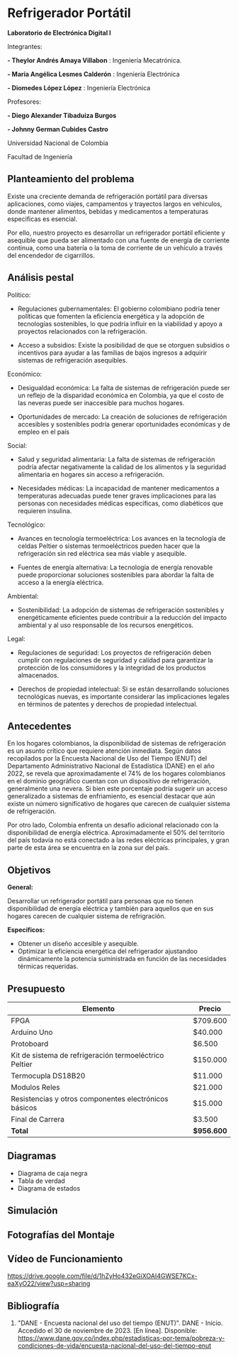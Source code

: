 # Refrigerador Portátil
**Laboratorio de Electrónica Digital I**

Integrantes:

**- Theylor Andrés Amaya Villabon** : Ingeniería Mecatrónica.

**- María Angélica Lesmes Calderón** : Ingeniería Electrónica 

**- Diomedes López López** : Ingeniería Electrónica

Profesores:

**- Diego Alexander Tibaduiza Burgos**

**- Johnny German Cubides Castro**

Universidad Nacional de Colombia

Facultad de Ingeniería

## Planteamiento del problema
Existe una creciente demanda de refrigeración portátil para diversas aplicaciones, como viajes, campamentos y trayectos largos en vehiculos, donde mantener alimentos, bebidas y medicamentos a temperaturas especificas es esencial. 

Por ello, nuestro proyecto es desarrollar un refrigerador portátil eficiente y asequible que pueda ser alimentado con una fuente de energía de corriente continua, como una batería o la toma de corriente de un vehículo a través del encendedor de cigarrillos. 

## Análisis pestal

Político:

- Regulaciones gubernamentales: El gobierno colombiano podría tener políticas que fomenten la eficiencia energética y la adopción de tecnologías sostenibles, lo que podría influir en la viabilidad y apoyo a proyectos relacionados con la refrigeración.

- Acceso a subsidios: Existe la posibilidad de que se otorguen subsidios o incentivos para ayudar a las familias de bajos ingresos a adquirir sistemas de refrigeración asequibles.

Económico:

- Desigualdad económica: La falta de sistemas de refrigeración puede ser un reflejo de la disparidad económica en Colombia, ya que el costo de las neveras puede ser inaccesible para muchos hogares.

- Oportunidades de mercado: La creación de soluciones de refrigeración accesibles y sostenibles podría generar oportunidades económicas y de empleo en el país

Social:

- Salud y seguridad alimentaria: La falta de sistemas de refrigeración podría afectar negativamente la calidad de los alimentos y la seguridad alimentaria en hogares sin acceso a refrigeración.

- Necesidades médicas: La incapacidad de mantener medicamentos a temperaturas adecuadas puede tener graves implicaciones para las personas con necesidades médicas específicas, como diabéticos que requieren insulina.

Tecnológico:

- Avances en tecnología termoeléctrica: Los avances en la tecnología de celdas Peltier o sistemas termoeléctricos pueden hacer que la refrigeración sin red eléctrica sea más viable y asequible.

- Fuentes de energía alternativa: La tecnología de energía renovable puede proporcionar soluciones sostenibles para abordar la falta de acceso a la energía eléctrica.

Ambiental:

- Sostenibilidad: La adopción de sistemas de refrigeración sostenibles y energéticamente eficientes puede contribuir a la reducción del impacto ambiental y al uso responsable de los recursos energéticos.

Legal:

- Regulaciones de seguridad: Los proyectos de refrigeración deben cumplir con regulaciones de seguridad y calidad para garantizar la protección de los consumidores y la integridad de los productos almacenados.
  
- Derechos de propiedad intelectual: Si se están desarrollando soluciones tecnológicas nuevas, es importante considerar las implicaciones legales en términos de patentes y derechos de propiedad intelectual.

## Antecedentes

En los hogares colombianos, la disponibilidad de sistemas de refrigeración es un asunto crítico que requiere atención inmediata. Según datos recopilados por la Encuesta Nacional de Uso del Tiempo (ENUT) del Departamento Administrativo Nacional de Estadística (DANE) en el año 2022, se revela que aproximadamente el 74% de los hogares colombianos en el dominio geográfico cuentan con un dispositivo de refrigeración, generalmente una nevera. Si bien este porcentaje podría sugerir 
un acceso generalizado a sistemas de enfriamiento, es esencial destacar que aún existe un número significativo de hogares que carecen de cualquier sistema de refrigeración. 

Por otro lado, Colombia enfrenta un desafío adicional relacionado con la disponibilidad de energía eléctrica. Aproximadamente el 50% del territorio del país todavía no está conectado a las redes eléctricas principales, y gran parte de esta área se encuentra en la zona sur del país. 

## Objetivos

**General:**

Desarrollar un refrigerador portátil para personas que no tienen disponibilidad de energía eléctrica y también para aquellos que en sus hogares carecen de cualquier sistema de refrigración.

**Específicos:** 

- Obtener un diseño accesible y asequible.
- Optimizar la eficiencia energética del refrigerador ajustandoo dinámicamente la potencia suministrada en función de las necesidades térmicas requeridas.

## Presupuesto 


| Elemento                             | Precio      |
| ------------------------------------ | ----------- |
| FPGA                                 | \$709.600   |
| Arduino Uno                          | \$40.000 |
| Protoboard                           | \$6.500 |
| Kit de sistema de refrigeración termoeléctrico Peltier | \$150.000  |
| Termocupla DS18B20                    | \$11.000    |
| Modulos Reles                        | \$21.000    |
| Resistencias y otros componentes electrónicos básicos       | \$15.000    |
| Final de Carrera   | \$3.500 |
| **Total**                            | **\$956.600** |

## Diagramas

- Diagrama de caja negra
- Tabla de verdad
- Diagrama de estados

## Simulación 

## Fotografías del Montaje

## Vídeo de Funcionamiento

https://drive.google.com/file/d/1hZyHo432eGiXOAI4GWSE7KCx-eaXyO22/view?usp=sharing

## Bibliografía
1. "DANE - Encuesta nacional del uso del tiempo (ENUT)". DANE - Inicio. Accedido el 30 de noviembre de 2023. [En línea]. Disponible: https://www.dane.gov.co/index.php/estadisticas-por-tema/pobreza-y-condiciones-de-vida/encuesta-nacional-del-uso-del-tiempo-enut



